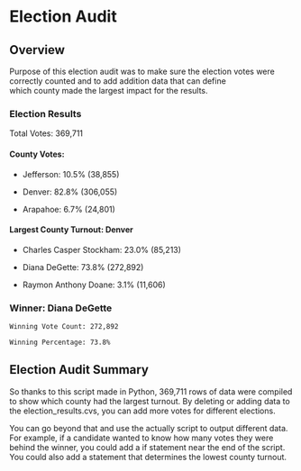 # Election Audit

## Overview

Purpose of this election audit was to make sure the election votes were 
correctly counted and to add addition data that can define  
which county made the largest impact for the results.

### Election Results 


Total Votes: 369,711


#### County Votes:

* Jefferson: 10.5% (38,855)

* Denver: 82.8% (306,055)

* Arapahoe: 6.7% (24,801)

#### Largest County Turnout:  Denver

- Charles Casper Stockham: 23.0% (85,213)

- Diana DeGette: 73.8% (272,892)

- Raymon Anthony Doane: 3.1% (11,606)


### Winner: Diana DeGette

	Winning Vote Count: 272,892

	Winning Percentage: 73.8%



## Election Audit Summary

So thanks to this script made in Python, 369,711 rows of data were compiled to show which county had the largest turnout.
By deleting or adding data to the election_results.cvs, you can add more votes for different elections.

You can go beyond that and use the actually script to output different data. For example, if a candidate wanted to know how many votes they were behind the winner, you could add a if statement near the end of the script. You could also add a statement that determines the lowest county turnout. 


